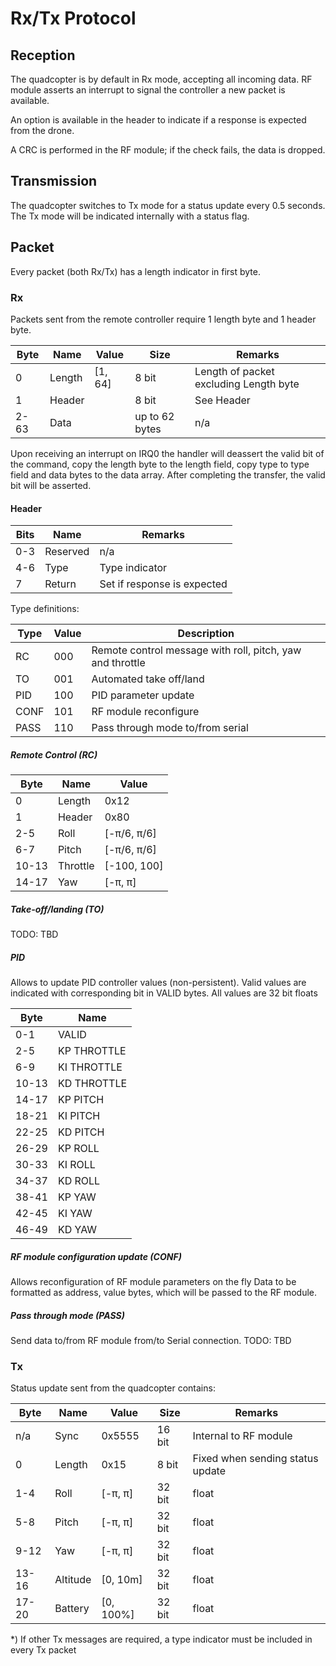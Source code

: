 # Rx/Tx Protocol

## Reception

The quadcopter is by default in Rx mode, accepting all incoming data.
RF module asserts an interrupt to signal the controller a new packet is available.

An option is available in the header to indicate if a response is expected from the
drone.

A CRC is performed in the RF module; if the check fails, the data is dropped.

## Transmission

The quadcopter switches to Tx mode for a status update every 0.5 seconds.
The Tx mode will be indicated internally with a status flag.

## Packet

Every packet (both Rx/Tx) has a length indicator in first byte.

### Rx

Packets sent from the remote controller require 1 length byte and 1 header byte.

| Byte | Name   | Value   | Size           | Remarks                                |
| ---  | ---    | ---     | ---            | ---                                    |
| 0    | Length | [1, 64] | 8 bit          | Length of packet excluding Length byte |
| 1    | Header |         | 8 bit          | See Header                             |
| 2-63 | Data   |         | up to 62 bytes | n/a                                    |

Upon receiving an interrupt on IRQ0 the handler will deassert the valid bit of the command, copy the length byte to the length field, copy type to type field and data bytes to
the data array.
After completing the transfer, the valid bit will be asserted.

#### Header

| Bits | Name     | Remarks                     |
| ---  | ---      | ---                         |
| 0-3  | Reserved | n/a                         |
| 4-6  | Type     | Type indicator              |
| 7    | Return   | Set if response is expected |

Type definitions:

| Type | Value | Description                                               |
| ---  | ---   | ---                                                       |
| RC   | 000   | Remote control message with roll, pitch, yaw and throttle |
| TO   | 001   | Automated take off/land                                   |
| PID  | 100   | PID parameter update                                      |
| CONF | 101   | RF module reconfigure                                     |
| PASS | 110   | Pass through mode to/from serial                          |

##### Remote Control (RC)

| Byte  | Name     | Value       |
| ---   | ----     | ---         |
| 0     | Length   | 0x12        |
| 1     | Header   | 0x80        |
| 2-5   | Roll     | [-π/6, π/6] |
| 6-7   | Pitch    | [-π/6, π/6] |
| 10-13 | Throttle | [-100, 100] |
| 14-17 | Yaw      | [-π, π]     |

##### Take-off/landing (TO)

TODO: TBD


##### PID

Allows to update PID controller values (non-persistent).
Valid values are indicated with corresponding bit in VALID bytes.
All values are 32 bit floats

| Byte  | Name        |
| ---   | ---         |
| 0-1   | VALID       |
| 2-5   | KP THROTTLE |
| 6-9   | KI THROTTLE |
| 10-13 | KD THROTTLE |
| 14-17 | KP PITCH    |
| 18-21 | KI PITCH    |
| 22-25 | KD PITCH    |
| 26-29 | KP ROLL     |
| 30-33 | KI ROLL     |
| 34-37 | KD ROLL     |
| 38-41 | KP YAW      |
| 42-45 | KI YAW      |
| 46-49 | KD YAW      |


##### RF module configuration update (CONF)

Allows reconfiguration of RF module parameters on the fly
Data to be formatted as address, value bytes, which will be passed to the RF module.

##### Pass through mode (PASS)

Send data to/from RF module from/to Serial connection.
TODO: TBD

### Tx

Status update sent from the quadcopter contains:

| Byte  | Name     | Value     | Size   | Remarks                          |
| ---   | ---      | ---       | ---    | ---                              |
| n/a   | Sync     | 0x5555    | 16 bit | Internal to RF module            |
| 0     | Length   | 0x15      | 8 bit  | Fixed when sending status update |
| 1-4   | Roll     | [-π, π]   | 32 bit | float                            |
| 5-8   | Pitch    | [-π, π]   | 32 bit | float                            |
| 9-12  | Yaw      | [-π, π]   | 32 bit | float                            |
| 13-16 | Altitude | [0, 10m]  | 32 bit | float                            |
| 17-20 | Battery  | [0, 100%] | 32 bit | float                            |


*) If other Tx messages are required, a type indicator must be included in every Tx packet

